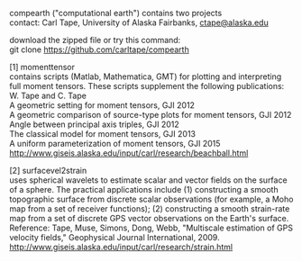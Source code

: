compearth ("computational earth") contains two projects  
contact: Carl Tape, University of Alaska Fairbanks, ctape@alaska.edu

download the zipped file or try this command:  
git clone https://github.com/carltape/compearth

[1] momenttensor  
contains scripts (Matlab, Mathematica, GMT) for plotting and interpreting full moment tensors. These scripts supplement the following publications:  
  W. Tape and C. Tape  
    A geometric setting for moment tensors, GJI 2012  
    A geometric comparison of source-type plots for moment tensors, GJI 2012  
    Angle between principal axis triples, GJI 2012  
    The classical model for moment tensors, GJI 2013  
    A uniform parameterization of moment tensors, GJI 2015  
http://www.giseis.alaska.edu/input/carl/research/beachball.html

[2] surfacevel2strain  
uses spherical wavelets to estimate scalar and vector fields on the surface of a sphere. The practical applications include (1) constructing a smooth topographic surface from discrete scalar observations (for example, a Moho map from a set of receiver functions); (2) constructing a smooth strain-rate map from a set of discrete GPS vector observations on the Earth's surface. Reference: Tape, Muse, Simons, Dong, Webb, "Multiscale estimation of GPS velocity fields," Geophysical Journal International, 2009.  
http://www.giseis.alaska.edu/input/carl/research/strain.html
